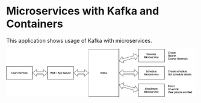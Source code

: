 # Microservices with Kafka and Containers
This application shows usage of Kafka with microservices.

![Architecture](./microservices.png)
